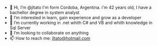 - 👋 Hi, I’m @jltato I'm form Cordoba, Argentina. i'm 42 years old, I have a bachellor degree in system analyst
- 👀 I’m interested in learn, gain experience and grow as a developer
- 🌱 I’m currently working in .net whith C# and VB and whith knowledge in Sql Server
- 💞️ I’m looking to collaborate on anything
- 📫 How to reach me: jltato@hotmail.com

<!---
jltato/jltato is a ✨ special ✨ repository because its `README.md` (this file) appears on your GitHub profile.
You can click the Preview link to take a look at your changes.
--->
